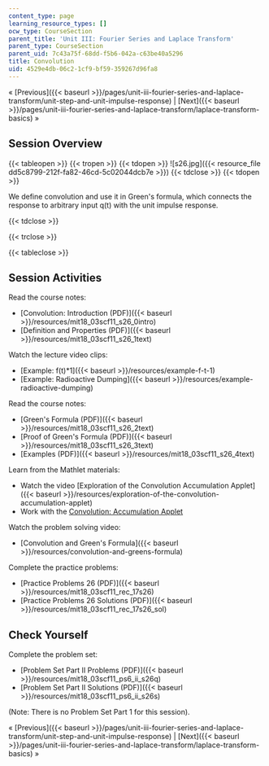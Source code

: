 ```yaml
---
content_type: page
learning_resource_types: []
ocw_type: CourseSection
parent_title: 'Unit III: Fourier Series and Laplace Transform'
parent_type: CourseSection
parent_uid: 7c43a75f-68dd-f5b6-042a-c63be40a5296
title: Convolution
uid: 4529e4db-06c2-1cf9-bf59-359267d96fa8
---
```


« [Previous]({{< baseurl >}}/pages/unit-iii-fourier-series-and-laplace-transform/unit-step-and-unit-impulse-response) | [Next]({{< baseurl >}}/pages/unit-iii-fourier-series-and-laplace-transform/laplace-transform-basics) »

Session Overview
----------------

{{< tableopen >}}
{{< tropen >}}
{{< tdopen >}}
![s26.jpg]({{< resource_file dd5c8799-212f-fa82-46cd-5c02044dcb7e >}})
{{< tdclose >}}
{{< tdopen >}}


We define convolution and use it in Green's formula, which connects the response to arbitrary input q(t) with the unit impulse response.


{{< tdclose >}}

{{< trclose >}}

{{< tableclose >}}

Session Activities
------------------

Read the course notes:

*   [Convolution: Introduction (PDF)]({{< baseurl >}}/resources/mit18_03scf11_s26_0intro)
*   [Definition and Properties (PDF)]({{< baseurl >}}/resources/mit18_03scf11_s26_1text)

Watch the lecture video clips:

*   [Example: f(t)\*1]({{< baseurl >}}/resources/example-f-t-1)
*   [Example: Radioactive Dumping]({{< baseurl >}}/resources/example-radioactive-dumping)

Read the course notes:

*   [Green's Formula (PDF)]({{< baseurl >}}/resources/mit18_03scf11_s26_2text)
*   [Proof of Green's Formula (PDF)]({{< baseurl >}}/resources/mit18_03scf11_s26_3text)
*   [Examples (PDF)]({{< baseurl >}}/resources/mit18_03scf11_s26_4text)

Learn from the Mathlet materials:

*   Watch the video [Exploration of the Convolution Accumulation Applet]({{< baseurl >}}/resources/exploration-of-the-convolution-accumulation-applet)
*   Work with the [Convolution: Accumulation Applet](/ans7870/18/18.03SC/convAccum.html "Open in a new window.")

Watch the problem solving video:

*   [Convolution and Green's Formula]({{< baseurl >}}/resources/convolution-and-greens-formula)

Complete the practice problems:

*   [Practice Problems 26 (PDF)]({{< baseurl >}}/resources/mit18_03scf11_rec_17s26)
*   [Practice Problems 26 Solutions (PDF)]({{< baseurl >}}/resources/mit18_03scf11_rec_17s26_sol)

Check Yourself
--------------

Complete the problem set:

*   [Problem Set Part II Problems (PDF)]({{< baseurl >}}/resources/mit18_03scf11_ps6_ii_s26q)
*   [Problem Set Part II Solutions (PDF)]({{< baseurl >}}/resources/mit18_03scf11_ps6_ii_s26s)

(Note: There is no Problem Set Part 1 for this session).

« [Previous]({{< baseurl >}}/pages/unit-iii-fourier-series-and-laplace-transform/unit-step-and-unit-impulse-response) | [Next]({{< baseurl >}}/pages/unit-iii-fourier-series-and-laplace-transform/laplace-transform-basics) »